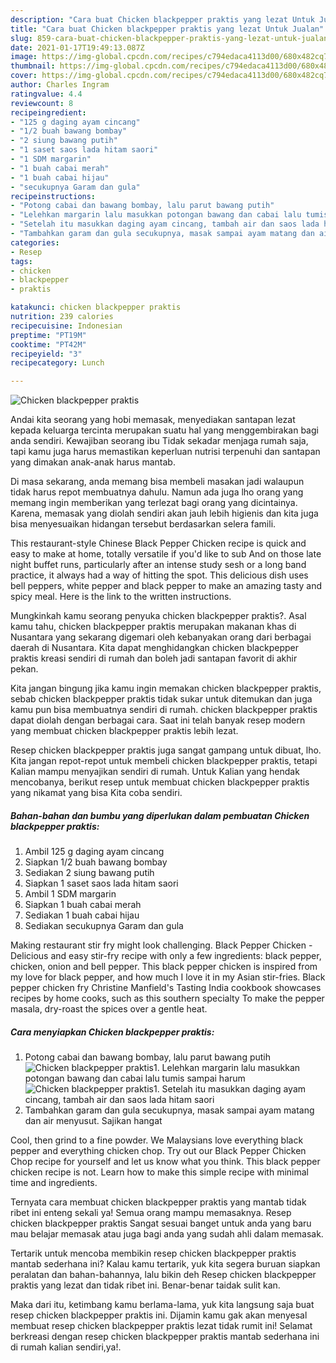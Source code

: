 ```yaml
---
description: "Cara buat Chicken blackpepper praktis yang lezat Untuk Jualan"
title: "Cara buat Chicken blackpepper praktis yang lezat Untuk Jualan"
slug: 859-cara-buat-chicken-blackpepper-praktis-yang-lezat-untuk-jualan
date: 2021-01-17T19:49:13.087Z
image: https://img-global.cpcdn.com/recipes/c794edaca4113d00/680x482cq70/chicken-blackpepper-praktis-foto-resep-utama.jpg
thumbnail: https://img-global.cpcdn.com/recipes/c794edaca4113d00/680x482cq70/chicken-blackpepper-praktis-foto-resep-utama.jpg
cover: https://img-global.cpcdn.com/recipes/c794edaca4113d00/680x482cq70/chicken-blackpepper-praktis-foto-resep-utama.jpg
author: Charles Ingram
ratingvalue: 4.4
reviewcount: 8
recipeingredient:
- "125 g daging ayam cincang"
- "1/2 buah bawang bombay"
- "2 siung bawang putih"
- "1 saset saos lada hitam saori"
- "1 SDM margarin"
- "1 buah cabai merah"
- "1 buah cabai hijau"
- "secukupnya Garam dan gula"
recipeinstructions:
- "Potong cabai dan bawang bombay, lalu parut bawang putih"
- "Lelehkan margarin lalu masukkan potongan bawang dan cabai lalu tumis sampai harum"
- "Setelah itu masukkan daging ayam cincang, tambah air dan saos lada hitam saori"
- "Tambahkan garam dan gula secukupnya, masak sampai ayam matang dan air menyusut. Sajikan hangat"
categories:
- Resep
tags:
- chicken
- blackpepper
- praktis

katakunci: chicken blackpepper praktis 
nutrition: 239 calories
recipecuisine: Indonesian
preptime: "PT19M"
cooktime: "PT42M"
recipeyield: "3"
recipecategory: Lunch

---
```



![Chicken blackpepper praktis](https://img-global.cpcdn.com/recipes/c794edaca4113d00/680x482cq70/chicken-blackpepper-praktis-foto-resep-utama.jpg)

Andai kita seorang yang hobi memasak, menyediakan santapan lezat kepada keluarga tercinta merupakan suatu hal yang menggembirakan bagi anda sendiri. Kewajiban seorang ibu Tidak sekadar menjaga rumah saja, tapi kamu juga harus memastikan keperluan nutrisi terpenuhi dan santapan yang dimakan anak-anak harus mantab.

Di masa  sekarang, anda memang bisa membeli masakan jadi walaupun tidak harus repot membuatnya dahulu. Namun ada juga lho orang yang memang ingin memberikan yang terlezat bagi orang yang dicintainya. Karena, memasak yang diolah sendiri akan jauh lebih higienis dan kita juga bisa menyesuaikan hidangan tersebut berdasarkan selera famili. 

This restaurant-style Chinese Black Pepper Chicken recipe is quick and easy to make at home, totally versatile if you&#39;d like to sub And on those late night buffet runs, particularly after an intense study sesh or a long band practice, it always had a way of hitting the spot. This delicious dish uses bell peppers, white pepper and black pepper to make an amazing tasty and spicy meal. Here is the link to the written instructions.

Mungkinkah kamu seorang penyuka chicken blackpepper praktis?. Asal kamu tahu, chicken blackpepper praktis merupakan makanan khas di Nusantara yang sekarang digemari oleh kebanyakan orang dari berbagai daerah di Nusantara. Kita dapat menghidangkan chicken blackpepper praktis kreasi sendiri di rumah dan boleh jadi santapan favorit di akhir pekan.

Kita jangan bingung jika kamu ingin memakan chicken blackpepper praktis, sebab chicken blackpepper praktis tidak sukar untuk ditemukan dan juga kamu pun bisa membuatnya sendiri di rumah. chicken blackpepper praktis dapat diolah dengan berbagai cara. Saat ini telah banyak resep modern yang membuat chicken blackpepper praktis lebih lezat.

Resep chicken blackpepper praktis juga sangat gampang untuk dibuat, lho. Kita jangan repot-repot untuk membeli chicken blackpepper praktis, tetapi Kalian mampu menyajikan sendiri di rumah. Untuk Kalian yang hendak mencobanya, berikut resep untuk membuat chicken blackpepper praktis yang nikamat yang bisa Kita coba sendiri.

<!--inarticleads1-->

##### Bahan-bahan dan bumbu yang diperlukan dalam pembuatan Chicken blackpepper praktis:

1. Ambil 125 g daging ayam cincang
1. Siapkan 1/2 buah bawang bombay
1. Sediakan 2 siung bawang putih
1. Siapkan 1 saset saos lada hitam saori
1. Ambil 1 SDM margarin
1. Siapkan 1 buah cabai merah
1. Sediakan 1 buah cabai hijau
1. Sediakan secukupnya Garam dan gula


Making restaurant stir fry might look challenging. Black Pepper Chicken - Delicious and easy stir-fry recipe with only a few ingredients: black pepper, chicken, onion and bell pepper. This black pepper chicken is inspired from my love for black pepper, and how much I love it in my Asian stir-fries. Black pepper chicken fry Christine Manfield&#39;s Tasting India cookbook showcases recipes by home cooks, such as this southern specialty To make the pepper masala, dry-roast the spices over a gentle heat. 

<!--inarticleads2-->

##### Cara menyiapkan Chicken blackpepper praktis:

1. Potong cabai dan bawang bombay, lalu parut bawang putih
<img src="https://img-global.cpcdn.com/steps/411d156148d404a9/160x128cq70/chicken-blackpepper-praktis-langkah-memasak-1-foto.jpg" alt="Chicken blackpepper praktis">1. Lelehkan margarin lalu masukkan potongan bawang dan cabai lalu tumis sampai harum
<img src="https://img-global.cpcdn.com/steps/eb39683bc6ecf1f5/160x128cq70/chicken-blackpepper-praktis-langkah-memasak-2-foto.jpg" alt="Chicken blackpepper praktis">1. Setelah itu masukkan daging ayam cincang, tambah air dan saos lada hitam saori
1. Tambahkan garam dan gula secukupnya, masak sampai ayam matang dan air menyusut. Sajikan hangat


Cool, then grind to a fine powder. We Malaysians love everything black pepper and everything chicken chop. Try out our Black Pepper Chicken Chop recipe for yourself and let us know what you think. This black pepper chicken recipe is not. Learn how to make this simple recipe with minimal time and ingredients. 

Ternyata cara membuat chicken blackpepper praktis yang mantab tidak ribet ini enteng sekali ya! Semua orang mampu memasaknya. Resep chicken blackpepper praktis Sangat sesuai banget untuk anda yang baru mau belajar memasak atau juga bagi anda yang sudah ahli dalam memasak.

Tertarik untuk mencoba membikin resep chicken blackpepper praktis mantab sederhana ini? Kalau kamu tertarik, yuk kita segera buruan siapkan peralatan dan bahan-bahannya, lalu bikin deh Resep chicken blackpepper praktis yang lezat dan tidak ribet ini. Benar-benar taidak sulit kan. 

Maka dari itu, ketimbang kamu berlama-lama, yuk kita langsung saja buat resep chicken blackpepper praktis ini. Dijamin kamu gak akan menyesal membuat resep chicken blackpepper praktis lezat tidak rumit ini! Selamat berkreasi dengan resep chicken blackpepper praktis mantab sederhana ini di rumah kalian sendiri,ya!.

